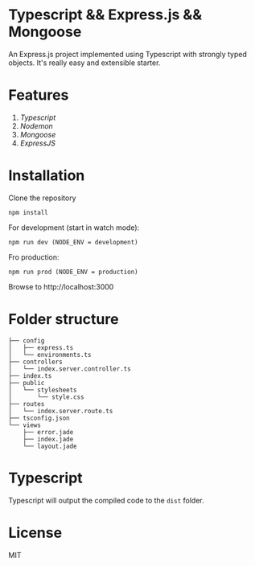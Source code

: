 Typescript && Express.js && Mongoose
=========================

An Express.js project implemented using Typescript with strongly typed objects. It's really easy and extensible starter.

# Features
1. *Typescript*
2. *Nodemon*
3. *Mongoose*
4. *ExpressJS*

# Installation

Clone the repository

```
npm install
```

For development (start in watch mode):
```
npm run dev (NODE_ENV = development)
```

Fro production:
```
npm run prod (NODE_ENV = production)
```

Browse to http://localhost:3000

# Folder structure

    ├── config
    │   ├── express.ts
    │   └── environments.ts
    ├── controllers
    │   └── index.server.controller.ts
    ├── index.ts
    ├── public
    │   └── stylesheets
    │       └── style.css
    ├── routes
    │   └── index.server.route.ts
    ├── tsconfig.json
    └── views
        ├── error.jade
        ├── index.jade
        └── layout.jade

# Typescript

Typescript will output the compiled code to the `dist` folder.

# License
MIT

